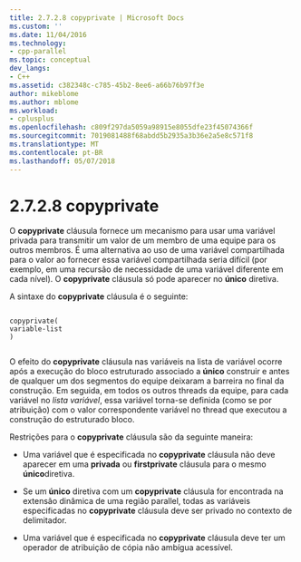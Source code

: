 ```yaml
---
title: 2.7.2.8 copyprivate | Microsoft Docs
ms.custom: ''
ms.date: 11/04/2016
ms.technology:
- cpp-parallel
ms.topic: conceptual
dev_langs:
- C++
ms.assetid: c382348c-c785-45b2-8ee6-a66b76b97f3e
author: mikeblome
ms.author: mblome
ms.workload:
- cplusplus
ms.openlocfilehash: c809f297da5059a98915e8055dfe23f45074366f
ms.sourcegitcommit: 7019081488f68abdd5b2935a3b36e2a5e8c571f8
ms.translationtype: MT
ms.contentlocale: pt-BR
ms.lasthandoff: 05/07/2018
---
```

# <a name="2728-copyprivate"></a>2.7.2.8 copyprivate
O **copyprivate** cláusula fornece um mecanismo para usar uma variável privada para transmitir um valor de um membro de uma equipe para os outros membros. É uma alternativa ao uso de uma variável compartilhada para o valor ao fornecer essa variável compartilhada seria difícil (por exemplo, em uma recursão de necessidade de uma variável diferente em cada nível). O **copyprivate** cláusula só pode aparecer no **único** diretiva.  
  
 A sintaxe do **copyprivate** cláusula é o seguinte:  
  
```  
  
copyprivate(  
variable-list  
)  
  
```  
  
 O efeito do **copyprivate** cláusula nas variáveis na lista de variável ocorre após a execução do bloco estruturado associado a **único** construir e antes de qualquer um dos segmentos do equipe deixaram a barreira no final da construção. Em seguida, em todos os outros threads da equipe, para cada variável no *lista variável*, essa variável torna-se definida (como se por atribuição) com o valor correspondente variável no thread que executou a construção do estruturado bloco.  
  
 Restrições para o **copyprivate** cláusula são da seguinte maneira:  
  
-   Uma variável que é especificada no **copyprivate** cláusula não deve aparecer em uma **privada** ou **firstprivate** cláusula para o mesmo **único**diretiva.  
  
-   Se um **único** diretiva com um **copyprivate** cláusula for encontrada na extensão dinâmica de uma região parallel, todas as variáveis especificadas no **copyprivate** cláusula deve ser privado no contexto de delimitador.  
  
-   Uma variável que é especificada no **copyprivate** cláusula deve ter um operador de atribuição de cópia não ambígua acessível.